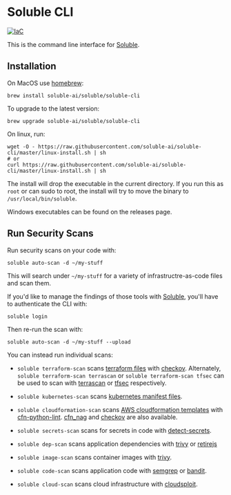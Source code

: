 # Soluble CLI

[![IaC](https://app.demo.soluble.cloud/api/v1/public/badges/8c0e2c9a-abe6-45ad-b5ad-0198efdb9430.svg)](https://app.demo.soluble.cloud/repos/details/github.com/soluble-ai/soluble-cli)  

This is the command line interface for [Soluble](https://soluble.ai).

## Installation

On MacOS use [homebrew](https://brew.sh):

    brew install soluble-ai/soluble/soluble-cli

To upgrade to the latest version:

    brew upgrade soluble-ai/soluble/soluble-cli

On linux, run:

    wget -O - https://raw.githubusercontent.com/soluble-ai/soluble-cli/master/linux-install.sh | sh
    # or
    curl https://raw.githubusercontent.com/soluble-ai/soluble-cli/master/linux-install.sh | sh

The install will drop the executable in the current directory.  If you run this as `root` or can sudo to root,
the install will try to move the binary to `/usr/local/bin/soluble`.

Windows executables can be found on the releases page.

## Run Security Scans

Run security scans on your code with:

    soluble auto-scan -d ~/my-stuff

This will search under `~/my-stuff` for a variety of infrastructre-as-code files and scan them.

If you'd like to manage the findings of those tools with [Soluble](https://app.soluble.cloud), you'll have to authenticate the CLI with:

    soluble login

Then re-run the scan with:

    soluble auto-scan -d ~/my-stuff --upload

You can instead run individual scans:

* `soluble terraform-scan` scans [terraform files](https://www.terraform.io/) with [checkov](https://github.com/bridgecrewio/checkov).  Alternately, `soluble terraform-scan terrascan` or `soluble terraform-scan tfsec` can be used to scan with [terrascan](https://github.com/accurics/terrascan) or [tfsec](https://github.com/tfsec/tfsec) respectively.

* `soluble kubernetes-scan` scans [kubernetes manifest files](https://kubernetes.io/).

* `soluble cloudformation-scan` scans [AWS cloudformation templates](https://aws.amazon.com/cloudformation/) with [cfn-python-lint](https://github.com/aws-cloudformation/cfn-python-lint).  [cfn_nag](https://github.com/stelligent/cfn_nag) and [checkov](https://github.com/bridgecrewio/checkov) are also available.

* `soluble secrets-scan` scans for secrets in code with [detect-secrets](https://github.com/Yelp/detect-secrets).

* `soluble dep-scan` scans application dependencies with [trivy](https://github.com/aquasecurity/trivy) or [retirejs](https://retirejs.github.io/retire.js/)

* `soluble image-scan` scans container images with [trivy](https://github.com/aquasecurity/trivy).

* `soluble code-scan` scans application code with [semgrep](https://semgrep.dev/) or [bandit](https://pypi.org/project/bandit/).

* `soluble cloud-scan` scans cloud infrastructure with [cloudsploit](https://github.com/aquasecurity/cloudsploit).
